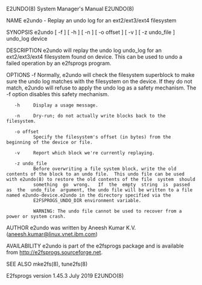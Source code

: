 E2UNDO(8)                                                                                  System Manager's Manual                                                                                  E2UNDO(8)

NAME
       e2undo - Replay an undo log for an ext2/ext3/ext4 filesystem

SYNOPSIS
       e2undo [ -f ] [ -h ] [ -n ] [ -o offset ] [ -v ] [ -z undo_file ] undo_log device

DESCRIPTION
       e2undo will replay the undo log undo_log for an ext2/ext3/ext4 filesystem found on device.  This can be used to undo a failed operation by an e2fsprogs program.

OPTIONS
       -f     Normally, e2undo will check the filesystem superblock to make sure the undo log matches with the filesystem on the device.  If they do not match, e2undo will refuse to apply the undo log as a
              safety mechanism.  The -f option disables this safety mechanism.

       -h     Display a usage message.

       -n     Dry-run; do not actually write blocks back to the filesystem.

       -o offset
              Specify the filesystem's offset (in bytes) from the beginning of the device or file.

       -v     Report which block we're currently replaying.

       -z undo_file
              Before overwriting a file system block, write the old contents of the block to an undo file.  This undo file can be used with e2undo(8) to restore the old contents of the file  system  should
              something  go  wrong.   If  the  empty  string  is  passed  as  the  undo_file  argument, the undo file will be written to a file named e2undo-device.e2undo in the directory specified via the
              E2FSPROGS_UNDO_DIR environment variable.

              WARNING: The undo file cannot be used to recover from a power or system crash.

AUTHOR
       e2undo was written by Aneesh Kumar K.V. (aneesh.kumar@linux.vnet.ibm.com)

AVAILABILITY
       e2undo is part of the e2fsprogs package and is available from http://e2fsprogs.sourceforge.net.

SEE ALSO
       mke2fs(8), tune2fs(8)

E2fsprogs version 1.45.3                                                                          July 2019                                                                                         E2UNDO(8)
